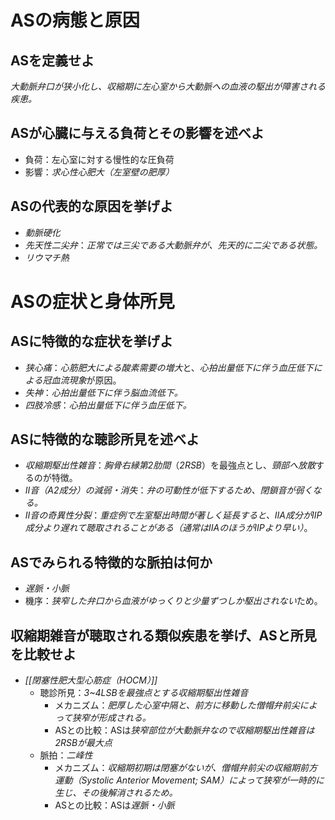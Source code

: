# ASの病態と原因
## ASを定義せよ
*大動脈弁口が狭小化し、収縮期に左心室から大動脈への血液の駆出が障害される疾患。*

## ASが心臓に与える負荷とその影響を述べよ
- 負荷：左心室に対する慢性的な圧負荷
- 影響：*求心性心肥大（左室壁の肥厚）*

## ASの代表的な原因を挙げよ
- *動脈硬化*
- *先天性二尖弁*：*正常では三尖である大動脈弁が、先天的に二尖である状態。*
- *リウマチ熱*

# ASの症状と身体所見
## ASに特徴的な症状を挙げよ
- *狭心痛*：*心筋肥大による酸素需要の増大*と、*心拍出量低下に伴う血圧低下による冠血流現象*が原因。
- *失神*：*心拍出量低下に伴う脳血流低下。*
- *四肢冷感*：*心拍出量低下に伴う血圧低下。*

## ASに特徴的な聴診所見を述べよ
- *収縮期駆出性雑音*：*胸骨右縁第2肋間*（*2RSB*）を最強点とし、*頸部へ放散*するのが特徴。
- *II音（A2成分）の減弱・消失*：*弁の可動性が低下するため、閉鎖音が弱くなる。*
- *II音の奇異性分裂*：*重症例で左室駆出時間が著しく延長すると、IIA成分がIIP成分より遅れて聴取されることがある（通常はIIAのほうがIIPより早い）*。

## ASでみられる特徴的な脈拍は何か
- *遅脈・小脈*
- 機序：*狭窄した弁口から血液がゆっくりと少量ずつしか駆出されない*ため。

## 収縮期雑音が聴取される類似疾患を挙げ、ASと所見を比較せよ
- *[[閉塞性肥大型心筋症（HOCM）]]*
	- 聴診所見：*3~4LSBを最強点とする収縮期駆出性雑音*
		- メカニズム：*肥厚した心室中隔と、前方に移動した僧帽弁前尖によって狭窄が形成される。*
		- ASとの比較：ASは*狭窄部位が大動脈弁なので収縮期駆出性雑音は2RSBが最大点*
	- 脈拍：*二峰性*
		- メカニズム：*収縮期初期は閉塞がないが、僧帽弁前尖の収縮期前方運動（Systolic Anterior Movement; SAM）によって狭窄が一時的に生じ、その後解消されるため。*
		- ASとの比較：ASは*遅脈・小脈*